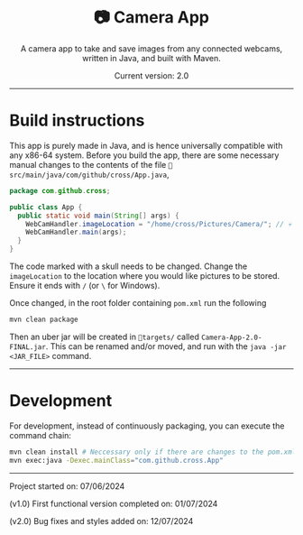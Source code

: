 <div align="center">
<h1>📷 Camera App </h1>

A camera app to take and save images from any connected webcams,
written in Java, and built with Maven.

Current version: 2.0

</div>

---

# Build instructions

This app is purely made in Java, and is hence universally compatible with any
x86-64 system.
Before you build the app, there are some necessary manual changes to the
contents of the file `📁src/main/java/com/github/cross/App.java`,

```java
package com.github.cross;

public class App {
  public static void main(String[] args) {
    WebCamHandler.imageLocation = "/home/cross/Pictures/Camera/"; // 💀
    WebCamHandler.main(args);
  }
}
```

The code marked with a skull needs to be changed. Change the `imageLocation` to
the location where you would like pictures to be stored. Ensure it ends with `/`
(or `\` for Windows).

Once changed, in the root folder containing `pom.xml` run the following

```bash
mvn clean package
```

Then an uber jar will be created in `📁targets/` called `Camera-App-2.0-FINAL.jar`.
This can be renamed and/or moved, and run with the `java -jar <JAR_FILE>` command.

---

# Development

For development, instead of continuously packaging, you can execute the command chain:

```bash
mvn clean install # Neccessary only if there are changes to the pom.xml file
mvn exec:java -Dexec.mainClass="com.github.cross.App"
```

---

Project started on: 07/06/2024

(v1.0) First functional version completed on: 01/07/2024

(v2.0) Bug fixes and styles added on: 12/07/2024
